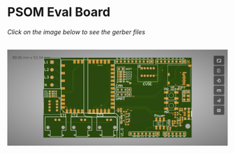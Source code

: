 # PSOM Eval Board
###### Click on the image below to see the gerber files

[<img src="Doc/preview.png">](https://stackrate.de/viewer?stackId=7vzVYVZ2)
